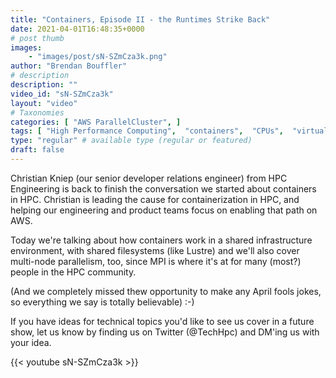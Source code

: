 ```yaml
---
title: "Containers, Episode II - the Runtimes Strike Back"
date: 2021-04-01T16:48:35+0000
# post thumb
images:
    - "images/post/sN-SZmCza3k.png"
author: "Brendan Bouffler"
# description
description: ""
video_id: "sN-SZmCza3k"
layout: "video"
# Taxonomies
categories: [ "AWS ParallelCluster", ]
tags: [ "High Performance Computing",  "containers",  "CPUs",  "virtualization",  "ParallelCluster",  "EC2",  "saurus",  "Storage",  "HPC",  "Lustre",  "Schedulers",  "docker",  "GPUs",  "techshorts", ]
type: "regular" # available type (regular or featured)
draft: false
---
```


Christian Kniep (our senior developer relations engineer) from HPC Engineering is back to finish the conversation we started about containers in HPC. Christian is leading the cause for containerization in HPC, and helping our engineering and product teams focus on enabling that path on AWS.

Today we're talking about how containers work in a shared infrastructure environment, with shared filesystems (like Lustre) and we'll also cover multi-node parallelism, too, since MPI is where it's at for many (most?) people in the HPC community.

(And we completely missed thew opportunity to make any April fools jokes, so everything we say is totally believable) :-)

If you have ideas for technical topics you'd like to see us cover in a future show, let us know by finding us on Twitter (@TechHpc) and DM'ing us with your idea.

{{< youtube sN-SZmCza3k >}}